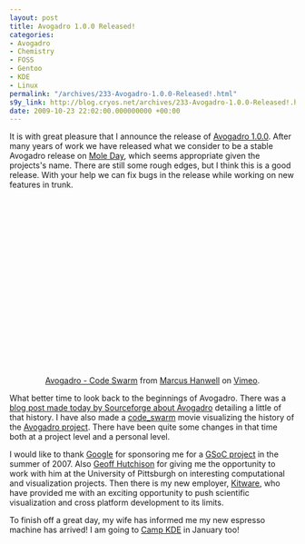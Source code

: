 ```yaml
---
layout: post
title: Avogadro 1.0.0 Released!
categories:
- Avogadro
- Chemistry
- FOSS
- Gentoo
- KDE
- Linux
permalink: "/archives/233-Avogadro-1.0.0-Released!.html"
s9y_link: http://blog.cryos.net/archives/233-Avogadro-1.0.0-Released!.html
date: 2009-10-23 22:02:00.000000000 +00:00
---
```

<span><p>It is with great pleasure that I announce the release of <a href="http://avogadro.openmolecules.net/wiki/Avogadro_1.0.0">Avogadro 1.0.0</a>. After many years of work we have released what we consider to be a stable Avogadro release on <a href="http://en.wikipedia.org/wiki/Mole_Day">Mole Day</a>, which seems appropriate given the projects's name. There are still some rough edges, but I think this is a good release. With your help we can fix bugs in the release while working on new features in trunk.</p>

<center><object width="400" height="300"><param name="allowfullscreen" value="true" /><param name="allowscriptaccess" value="always" /><param name="movie" value="http://vimeo.com/moogaloop.swf?clip_id=7222681&amp;server=vimeo.com&amp;show_title=1&amp;show_byline=1&amp;show_portrait=0&amp;color=&amp;fullscreen=1" /><embed src="http://vimeo.com/moogaloop.swf?clip_id=7222681&amp;server=vimeo.com&amp;show_title=1&amp;show_byline=1&amp;show_portrait=0&amp;color=&amp;fullscreen=1" type="application/x-shockwave-flash" allowfullscreen="true" allowscriptaccess="always" width="400" height="300"></embed></object><p><a href="http://vimeo.com/7222681">Avogadro - Code Swarm</a> from <a href="http://vimeo.com/user980300">Marcus Hanwell</a> on <a href="http://vimeo.com">Vimeo</a>.</p></center>

<p>What better time to look back to the beginnings of Avogadro. There was a <a href="https://sourceforge.net/community/avogadro-the-tyra-of-molecular-modeling/">blog post made today by Sourceforge about Avogadro</a> detailing a little of that history. I have also made a <a href="http://vis.cs.ucdavis.edu/~ogawa/codeswarm/">code_swarm</a> movie visualizing the history of the <a href="http://avogadro.openmolecules.net">Avogadro project</a>. There have been quite some changes in that time both at a project level and a personal level.</p>

<p>I would like to thank <a href="http://www.google.com/">Google</a> for sponsoring me for a <a href="http://code.google.com/soc/">GSoC project</a> in the summer of 2007. Also <a href="http://hutchison.chem.pitt.edu/">Geoff Hutchison</a> for giving me the opportunity to work with him at the University of Pittsburgh on interesting computational and visualization projects. Then there is my new employer, <a href="http://www.kitware.com/">Kitware</a>, who have provided me with an exciting opportunity to push scientific visualization and cross platform development to its limits.</p>

<p>To finish off a great day, my wife has informed me my new espresso machine has arrived! I am going to <a href="http://camp.kde.org/">Camp KDE</a> in January too!</span>
